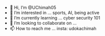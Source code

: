 - 👋 Hi, I’m @UChimah05
- 👀 I’m interested in ... sports, AI, being active
- 🌱 I’m currently learning ... cyber security 101
- 💞️ I’m looking to collaborate on ...
- 📫 How to reach me ...
insta: udokachimah
<!---
UChimah05/UChimah05 is a ✨ special ✨ repository because its `README.md` (this file) appears on your GitHub profile.
You can click the Preview link to take a look at your changes.
--->
